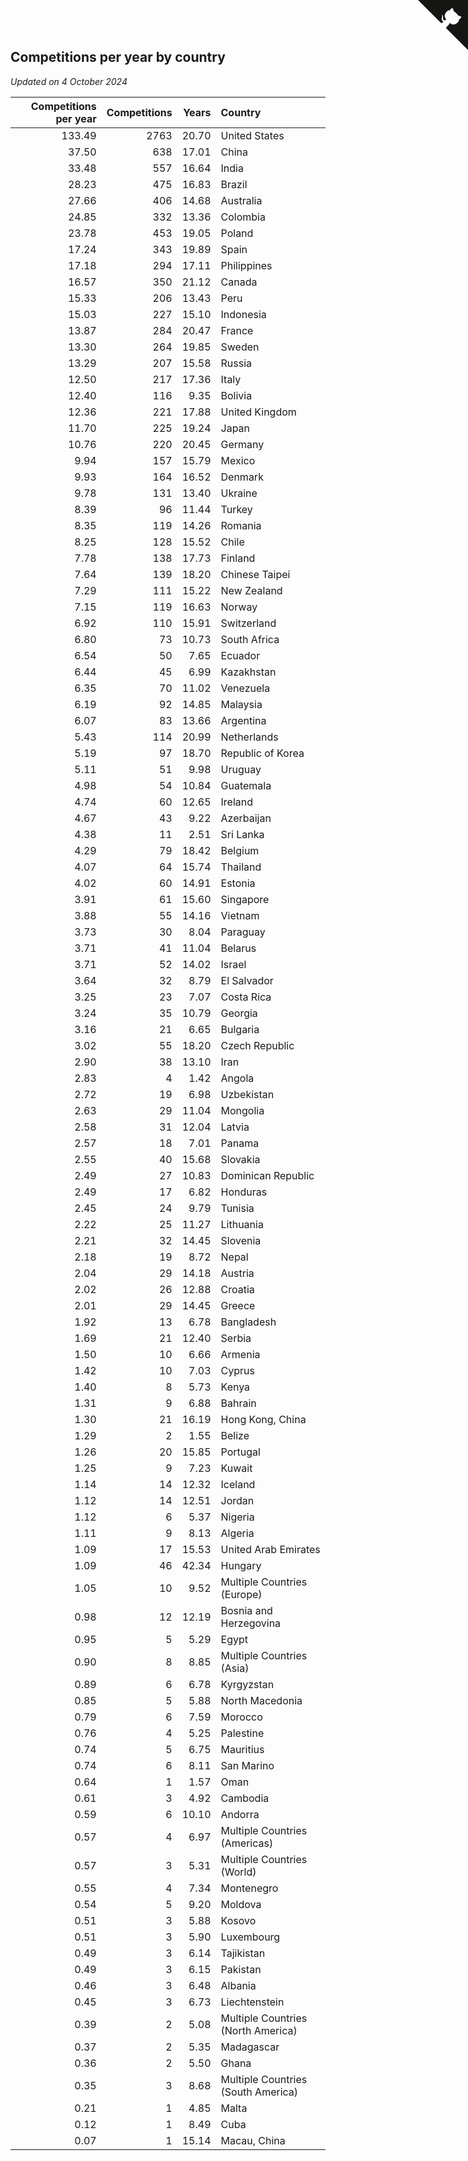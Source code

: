 ## Competitions per year by country

*Updated on  4 October 2024*

| Competitions per year | Competitions | Years | Country |
| ---: | ---: | ---: | :--- |
| 133.49 | 2763 | 20.70 | United States |
| 37.50 | 638 | 17.01 | China |
| 33.48 | 557 | 16.64 | India |
| 28.23 | 475 | 16.83 | Brazil |
| 27.66 | 406 | 14.68 | Australia |
| 24.85 | 332 | 13.36 | Colombia |
| 23.78 | 453 | 19.05 | Poland |
| 17.24 | 343 | 19.89 | Spain |
| 17.18 | 294 | 17.11 | Philippines |
| 16.57 | 350 | 21.12 | Canada |
| 15.33 | 206 | 13.43 | Peru |
| 15.03 | 227 | 15.10 | Indonesia |
| 13.87 | 284 | 20.47 | France |
| 13.30 | 264 | 19.85 | Sweden |
| 13.29 | 207 | 15.58 | Russia |
| 12.50 | 217 | 17.36 | Italy |
| 12.40 | 116 | 9.35 | Bolivia |
| 12.36 | 221 | 17.88 | United Kingdom |
| 11.70 | 225 | 19.24 | Japan |
| 10.76 | 220 | 20.45 | Germany |
| 9.94 | 157 | 15.79 | Mexico |
| 9.93 | 164 | 16.52 | Denmark |
| 9.78 | 131 | 13.40 | Ukraine |
| 8.39 | 96 | 11.44 | Turkey |
| 8.35 | 119 | 14.26 | Romania |
| 8.25 | 128 | 15.52 | Chile |
| 7.78 | 138 | 17.73 | Finland |
| 7.64 | 139 | 18.20 | Chinese Taipei |
| 7.29 | 111 | 15.22 | New Zealand |
| 7.15 | 119 | 16.63 | Norway |
| 6.92 | 110 | 15.91 | Switzerland |
| 6.80 | 73 | 10.73 | South Africa |
| 6.54 | 50 | 7.65 | Ecuador |
| 6.44 | 45 | 6.99 | Kazakhstan |
| 6.35 | 70 | 11.02 | Venezuela |
| 6.19 | 92 | 14.85 | Malaysia |
| 6.07 | 83 | 13.66 | Argentina |
| 5.43 | 114 | 20.99 | Netherlands |
| 5.19 | 97 | 18.70 | Republic of Korea |
| 5.11 | 51 | 9.98 | Uruguay |
| 4.98 | 54 | 10.84 | Guatemala |
| 4.74 | 60 | 12.65 | Ireland |
| 4.67 | 43 | 9.22 | Azerbaijan |
| 4.38 | 11 | 2.51 | Sri Lanka |
| 4.29 | 79 | 18.42 | Belgium |
| 4.07 | 64 | 15.74 | Thailand |
| 4.02 | 60 | 14.91 | Estonia |
| 3.91 | 61 | 15.60 | Singapore |
| 3.88 | 55 | 14.16 | Vietnam |
| 3.73 | 30 | 8.04 | Paraguay |
| 3.71 | 41 | 11.04 | Belarus |
| 3.71 | 52 | 14.02 | Israel |
| 3.64 | 32 | 8.79 | El Salvador |
| 3.25 | 23 | 7.07 | Costa Rica |
| 3.24 | 35 | 10.79 | Georgia |
| 3.16 | 21 | 6.65 | Bulgaria |
| 3.02 | 55 | 18.20 | Czech Republic |
| 2.90 | 38 | 13.10 | Iran |
| 2.83 | 4 | 1.42 | Angola |
| 2.72 | 19 | 6.98 | Uzbekistan |
| 2.63 | 29 | 11.04 | Mongolia |
| 2.58 | 31 | 12.04 | Latvia |
| 2.57 | 18 | 7.01 | Panama |
| 2.55 | 40 | 15.68 | Slovakia |
| 2.49 | 27 | 10.83 | Dominican Republic |
| 2.49 | 17 | 6.82 | Honduras |
| 2.45 | 24 | 9.79 | Tunisia |
| 2.22 | 25 | 11.27 | Lithuania |
| 2.21 | 32 | 14.45 | Slovenia |
| 2.18 | 19 | 8.72 | Nepal |
| 2.04 | 29 | 14.18 | Austria |
| 2.02 | 26 | 12.88 | Croatia |
| 2.01 | 29 | 14.45 | Greece |
| 1.92 | 13 | 6.78 | Bangladesh |
| 1.69 | 21 | 12.40 | Serbia |
| 1.50 | 10 | 6.66 | Armenia |
| 1.42 | 10 | 7.03 | Cyprus |
| 1.40 | 8 | 5.73 | Kenya |
| 1.31 | 9 | 6.88 | Bahrain |
| 1.30 | 21 | 16.19 | Hong Kong, China |
| 1.29 | 2 | 1.55 | Belize |
| 1.26 | 20 | 15.85 | Portugal |
| 1.25 | 9 | 7.23 | Kuwait |
| 1.14 | 14 | 12.32 | Iceland |
| 1.12 | 14 | 12.51 | Jordan |
| 1.12 | 6 | 5.37 | Nigeria |
| 1.11 | 9 | 8.13 | Algeria |
| 1.09 | 17 | 15.53 | United Arab Emirates |
| 1.09 | 46 | 42.34 | Hungary |
| 1.05 | 10 | 9.52 | Multiple Countries (Europe) |
| 0.98 | 12 | 12.19 | Bosnia and Herzegovina |
| 0.95 | 5 | 5.29 | Egypt |
| 0.90 | 8 | 8.85 | Multiple Countries (Asia) |
| 0.89 | 6 | 6.78 | Kyrgyzstan |
| 0.85 | 5 | 5.88 | North Macedonia |
| 0.79 | 6 | 7.59 | Morocco |
| 0.76 | 4 | 5.25 | Palestine |
| 0.74 | 5 | 6.75 | Mauritius |
| 0.74 | 6 | 8.11 | San Marino |
| 0.64 | 1 | 1.57 | Oman |
| 0.61 | 3 | 4.92 | Cambodia |
| 0.59 | 6 | 10.10 | Andorra |
| 0.57 | 4 | 6.97 | Multiple Countries (Americas) |
| 0.57 | 3 | 5.31 | Multiple Countries (World) |
| 0.55 | 4 | 7.34 | Montenegro |
| 0.54 | 5 | 9.20 | Moldova |
| 0.51 | 3 | 5.88 | Kosovo |
| 0.51 | 3 | 5.90 | Luxembourg |
| 0.49 | 3 | 6.14 | Tajikistan |
| 0.49 | 3 | 6.15 | Pakistan |
| 0.46 | 3 | 6.48 | Albania |
| 0.45 | 3 | 6.73 | Liechtenstein |
| 0.39 | 2 | 5.08 | Multiple Countries (North America) |
| 0.37 | 2 | 5.35 | Madagascar |
| 0.36 | 2 | 5.50 | Ghana |
| 0.35 | 3 | 8.68 | Multiple Countries (South America) |
| 0.21 | 1 | 4.85 | Malta |
| 0.12 | 1 | 8.49 | Cuba |
| 0.07 | 1 | 15.14 | Macau, China |


<a href="https://github.com/jonatanklosko/wca_statistics" class="github-corner" aria-label="View source on Github"><svg width="80" height="80" viewBox="0 0 250 250" style="fill:#151513; color:#fff; position: absolute; top: 0; border: 0; right: 0;" aria-hidden="true"><path d="M0,0 L115,115 L130,115 L142,142 L250,250 L250,0 Z"></path><path d="M128.3,109.0 C113.8,99.7 119.0,89.6 119.0,89.6 C122.0,82.7 120.5,78.6 120.5,78.6 C119.2,72.0 123.4,76.3 123.4,76.3 C127.3,80.9 125.5,87.3 125.5,87.3 C122.9,97.6 130.6,101.9 134.4,103.2" fill="currentColor" style="transform-origin: 130px 106px;" class="octo-arm"></path><path d="M115.0,115.0 C114.9,115.1 118.7,116.5 119.8,115.4 L133.7,101.6 C136.9,99.2 139.9,98.4 142.2,98.6 C133.8,88.0 127.5,74.4 143.8,58.0 C148.5,53.4 154.0,51.2 159.7,51.0 C160.3,49.4 163.2,43.6 171.4,40.1 C171.4,40.1 176.1,42.5 178.8,56.2 C183.1,58.6 187.2,61.8 190.9,65.4 C194.5,69.0 197.7,73.2 200.1,77.6 C213.8,80.2 216.3,84.9 216.3,84.9 C212.7,93.1 206.9,96.0 205.4,96.6 C205.1,102.4 203.0,107.8 198.3,112.5 C181.9,128.9 168.3,122.5 157.7,114.1 C157.9,116.9 156.7,120.9 152.7,124.9 L141.0,136.5 C139.8,137.7 141.6,141.9 141.8,141.8 Z" fill="currentColor" class="octo-body"></path></svg></a><style>.github-corner:hover .octo-arm{animation:octocat-wave 560ms ease-in-out}@keyframes octocat-wave{0%,100%{transform:rotate(0)}20%,60%{transform:rotate(-25deg)}40%,80%{transform:rotate(10deg)}}@media (max-width:500px){.github-corner:hover .octo-arm{animation:none}.github-corner .octo-arm{animation:octocat-wave 560ms ease-in-out}}</style>
